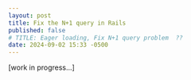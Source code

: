 ```yaml
---
layout: post
title: Fix the N+1 query in Rails
published: false
# TITLE: Eager loading, Fix N+1 query problem  ??
date: 2024-09-02 15:33 -0500
---
```


[work in progress...]
